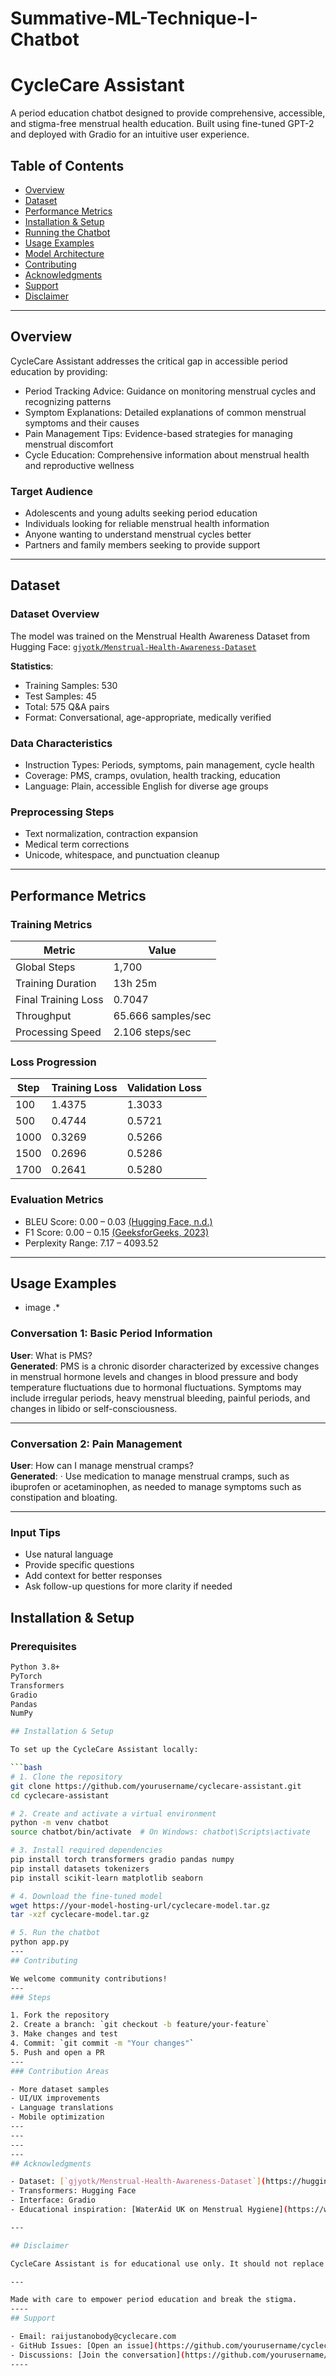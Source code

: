 # Summative-ML-Technique-I-Chatbot

# CycleCare Assistant 

A period education chatbot designed to provide comprehensive, accessible, and stigma-free menstrual health education. Built using fine-tuned GPT-2 and deployed with Gradio for an intuitive user experience.

## Table of Contents

- [Overview](#overview)
- [Dataset](#dataset)
- [Performance Metrics](#performance-metrics)
- [Installation & Setup](#installation--setup)
- [Running the Chatbot](#running-the-chatbot)
- [Usage Examples](#usage-examples)
- [Model Architecture](#model-architecture)
- [Contributing](#contributing)
- [Acknowledgments](#acknowledgments)
- [Support](#support)
- [Disclaimer](#disclaimer)

---

## Overview

CycleCare Assistant addresses the critical gap in accessible period education by providing:

- Period Tracking Advice: Guidance on monitoring menstrual cycles and recognizing patterns  
- Symptom Explanations: Detailed explanations of common menstrual symptoms and their causes  
- Pain Management Tips: Evidence-based strategies for managing menstrual discomfort  
- Cycle Education: Comprehensive information about menstrual health and reproductive wellness  

### Target Audience

- Adolescents and young adults seeking period education  
- Individuals looking for reliable menstrual health information  
- Anyone wanting to understand menstrual cycles better  
- Partners and family members seeking to provide support  

---

## Dataset

### Dataset Overview

The model was trained on the Menstrual Health Awareness Dataset from Hugging Face: [`gjyotk/Menstrual-Health-Awareness-Dataset`](https://huggingface.co/datasets/gjyotk/Menstrual-Health-Awareness-Dataset)

**Statistics**:
- Training Samples: 530
- Test Samples: 45
- Total: 575 Q&A pairs
- Format: Conversational, age-appropriate, medically verified

### Data Characteristics

- Instruction Types: Periods, symptoms, pain management, cycle health  
- Coverage: PMS, cramps, ovulation, health tracking, education  
- Language: Plain, accessible English for diverse age groups  

### Preprocessing Steps

- Text normalization, contraction expansion  
- Medical term corrections  
- Unicode, whitespace, and punctuation cleanup  

---

## Performance Metrics

### Training Metrics

| Metric              | Value          |
|---------------------|----------------|
| Global Steps        | 1,700          |
| Training Duration   | 13h 25m        |
| Final Training Loss | 0.7047         |
| Throughput          | 65.666 samples/sec |
| Processing Speed    | 2.106 steps/sec   |

### Loss Progression

| Step  | Training Loss | Validation Loss |
|-------|---------------|-----------------|
| 100   | 1.4375        | 1.3033          |
| 500   | 0.4744        | 0.5721          |
| 1000  | 0.3269        | 0.5266          |
| 1500  | 0.2696        | 0.5286          |
| 1700  | 0.2641        | 0.5280          |

### Evaluation Metrics

- BLEU Score: 0.00 – 0.03 [(Hugging Face, n.d.)](https://huggingface.co/spaces/evaluate-metric/bleu)  
- F1 Score: 0.00 – 0.15 [(GeeksforGeeks, 2023)](https://www.geeksforgeeks.org/f1-score-in-machine-learning/)  
- Perplexity Range: 7.17 – 4093.52  

---
## Usage Examples

* image .*


### Conversation 1: Basic Period Information  
**User**: What is PMS?  
**Generated**: PMS is a chronic disorder characterized by excessive changes in menstrual hormone levels and changes in blood pressure and body temperature fluctuations due to hormonal fluctuations. Symptoms may include irregular periods, heavy menstrual bleeding, painful periods, and changes in libido or self-consciousness.

---

### Conversation 2: Pain Management  
**User**: How can I manage menstrual cramps?  
**Generated**: · Use medication to manage menstrual cramps, such as ibuprofen or acetaminophen, as needed to manage symptoms such as constipation and bloating.

---

### Input Tips

- Use natural language  
- Provide specific questions  
- Add context for better responses  
- Ask follow-up questions for more clarity if needed

## Installation & Setup

### Prerequisites

```bash
Python 3.8+
PyTorch
Transformers
Gradio
Pandas
NumPy

## Installation & Setup

To set up the CycleCare Assistant locally:

```bash
# 1. Clone the repository
git clone https://github.com/yourusername/cyclecare-assistant.git
cd cyclecare-assistant

# 2. Create and activate a virtual environment
python -m venv chatbot
source chatbot/bin/activate  # On Windows: chatbot\Scripts\activate

# 3. Install required dependencies
pip install torch transformers gradio pandas numpy
pip install datasets tokenizers
pip install scikit-learn matplotlib seaborn

# 4. Download the fine-tuned model 
wget https://your-model-hosting-url/cyclecare-model.tar.gz
tar -xzf cyclecare-model.tar.gz

# 5. Run the chatbot
python app.py
---
## Contributing

We welcome community contributions!
---
### Steps

1. Fork the repository  
2. Create a branch: `git checkout -b feature/your-feature`  
3. Make changes and test  
4. Commit: `git commit -m "Your changes"`  
5. Push and open a PR  
---
### Contribution Areas

- More dataset samples  
- UI/UX improvements  
- Language translations  
- Mobile optimization  
---
---
---
---
## Acknowledgments

- Dataset: [`gjyotk/Menstrual-Health-Awareness-Dataset`](https://huggingface.co/datasets/gjyotk/Menstrual-Health-Awareness-Dataset)  
- Transformers: Hugging Face  
- Interface: Gradio  
- Educational inspiration: [WaterAid UK on Menstrual Hygiene](https://www.wateraid.org/uk/get-involved/teaching-resources/menstrual-hygiene/why-talk-menstrual-hygiene-in-the-classroom)

---

## Disclaimer

CycleCare Assistant is for educational use only. It should not replace professional medical consultation. Always consult a healthcare provider for medical concerns.

---

Made with care to empower period education and break the stigma.
----
## Support

- Email: raijustanobody@cyclecare.com  
- GitHub Issues: [Open an issue](https://github.com/yourusername/cyclecare-assistant/issues)  
- Discussions: [Join the conversation](https://github.com/yourusername/cyclecare-assistant/discussions)
----
